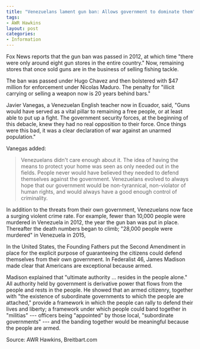 ```yaml
---
title: "Venezuelans lament gun ban: Allows government to dominate them"
tags:
- AWR Hawkins
layout: post
categories:
- Information
---
```


Fox News reports that the gun ban was passed in 2012, at which time "there were only around eight gun stores in the entire country." Now, remaining stores that once sold guns are in the business of selling fishing tackle.

The ban was passed under Hugo Chavez and then bolstered with $47 million for enforcement under Nicolas Maduro. The penalty for "illicit carrying or selling a weapon now is 20 years behind bars."

Javier Vanegas, a Venezuelan English teacher now in Ecuador, said, "Guns would have served as a vital pillar to remaining a free people, or at least able to put up a fight. The government security forces, at the beginning of this debacle, knew they had no real opposition to their force. Once things were this bad, it was a clear declaration of war against an unarmed population."

Vanegas added:

> Venezuelans didn't care enough about it. The idea of having the means to protect your home was seen as only needed out in the fields. People never would have believed they needed to defend themselves against the government. Venezuelans evolved to always hope that our government would be non-tyrannical, non-violator of human rights, and would always have a good enough control of criminality.

In addition to the threats from their own government, Venezuelans now face a surging violent crime rate. For example, fewer than 10,000 people were murdered in Venezuela in 2012, the year the gun ban was put in place. Thereafter the death numbers began to climb; "28,000 people were murdered" in Venezuela in 2015,

In the United States, the Founding Fathers put the Second Amendment in place for the explicit purpose of guaranteeing the citizens could defend themselves from their own government. In Federalist 46, James Madison made clear that Americans are exceptional because armed.

Madison explained that "ultimate authority ... resides in the people alone." All authority held by government is derivative power that flows from the people and rests in the people. He showed that an armed citizenry, together with "the existence of subordinate governments to which the people are attached," provide a framework in which the people can rally to defend their lives and liberty; a framework under which people could band together in "militias" --- officers being "appointed" by those local, "subordinate governments" --- and the banding together would be meaningful because the people are armed.

Source: AWR Hawkins, Breitbart.com
